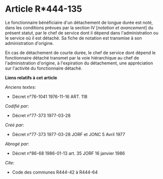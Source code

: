 # Article R*444-135

Le fonctionnaire bénéficiaire d'un détachement de longue durée est noté, dans les conditions prévues par la section IV
[*notation et avancement*] du présent statut, par le chef de service dont il dépend dans l'administration ou le service où il
est détaché. Sa fiche de notation est transmise à son administration d'origine.

En cas de détachement de courte durée, le chef de service dont dépend le fonctionnaire détaché transmet par la voie
hiérarchique au chef de l'administration d'origine, à l'expiration du détachement, une appréciation sur l'activité du
fonctionnaire détaché.

**Liens relatifs à cet article**

_Anciens textes_:

  - Décret n°76-1041 1976-11-16 ART. 118

_Codifié par_:

  - Décret n°77-373 1977-03-28

_Créé par_:

  - Décret n°77-373 1977-03-28 JORF et JONC 5 Avril 1977

_Abrogé par_:

  - Décret n°86-68 1986-01-13 art. 35 JORF 16 janvier 1986

_Cite_:

  - Code des communes R444-42 à R444-64
